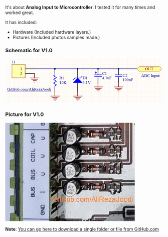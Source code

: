 It's about **Analog Input to Microcontroller**. I tested it for many times and worked great.

It has included:
- Hardware (Included hardware layers.)
- Pictures (Included photos samples made.)

### Schematic for V1.0
![](Hardware/V1.0.png?raw=true)

### Picture for V1.0
![](Pictures/V1.0.jpg?raw=true)

**Note**: [You can go here to download a single folder or file from GitHub.com](https://minhaskamal.github.io/DownGit/#/home)
